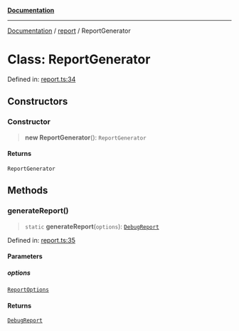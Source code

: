 [**Documentation**](../../README.md)

***

[Documentation](../../README.md) / [report](../README.md) / ReportGenerator

# Class: ReportGenerator

Defined in: [report.ts:34](https://github.com/Jason-Vaughan/CLiTS/blob/08dc9183978ffe290c0eea07fbaf407630d61e44/src/report.ts#L34)

## Constructors

### Constructor

> **new ReportGenerator**(): `ReportGenerator`

#### Returns

`ReportGenerator`

## Methods

### generateReport()

> `static` **generateReport**(`options`): [`DebugReport`](../interfaces/DebugReport.md)

Defined in: [report.ts:35](https://github.com/Jason-Vaughan/CLiTS/blob/08dc9183978ffe290c0eea07fbaf407630d61e44/src/report.ts#L35)

#### Parameters

##### options

[`ReportOptions`](../interfaces/ReportOptions.md)

#### Returns

[`DebugReport`](../interfaces/DebugReport.md)

